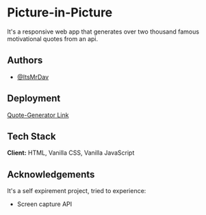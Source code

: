# Picture-in-Picture

It's a responsive web app that generates over two thousand famous motivational quotes from an api.

## Authors

- [@ItsMrDav](https://www.github.com/ItsMrDav)


## Deployment


[Quote-Generator Link](https://itsmrdav.github.io/Picture-in-Picture/)
## Tech Stack

**Client:** HTML, Vanilla CSS, Vanilla JavaScript



## Acknowledgements

 It's a self expirement project, tried to experience:

 - Screen capture API

